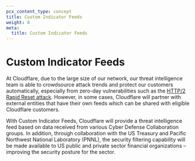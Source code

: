 ```yaml
---
pcx_content_type: concept
title: Custom Indicator Feeds
weight: 8
meta:
  title: Custom Indicator Feeds
---
```


# Custom Indicator Feeds

At Cloudflare, due to the large size of our network, our threat intelligence team is able to crowdsource attack trends and protect our customers automatically, especially from zero-day vulnerabilities such as the [HTTP/2 Rapid Reset attack](https://blog.cloudflare.com/technical-breakdown-http2-rapid-reset-ddos-attack/). However, in some cases, Cloudflare will partner with external entities that have their own feeds which can be shared with eligible Cloudflare customers. 

With Custom Indicator Feeds, Cloudflare will provide a threat intelligence feed based on data received from various Cyber Defense Collaboration groups. In addition, through collaboration with the US Treasury and Pacific Northwest National Laboratory (PNNL), the security filtering capability will be made available to US public and private sector financial organizations – improving the security posture for the sector.


